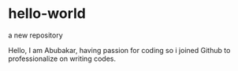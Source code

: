 # hello-world
a new repository

Hello, I am Abubakar, having passion for coding 
so i joined Github to professionalize on writing codes.
